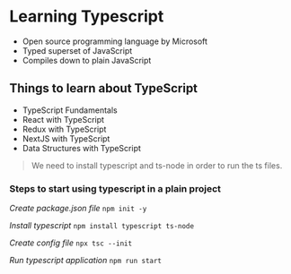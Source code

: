 # Learning Typescript   
   
- Open source programming language by Microsoft  
- Typed superset of JavaScript 
- Compiles down to plain JavaScript

## Things to learn about TypeScript
- TypeScript Fundamentals
- React with TypeScript
- Redux with TypeScript
- NextJS with TypeScript
- Data Structures with TypeScript

> We need to install typescript and ts-node in order to run the ts files.

### Steps to start using typescript in a plain project

_Create package.json file_
`npm init -y`

_Install typescript_
`npm install typescript ts-node`

_Create config file_
`npx tsc --init`

_Run typescript application_
`npm run start`
